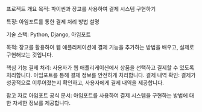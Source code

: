 프로젝트 개요
목적: 파이썬과 장고를 사용하여 결제 시스템 구현하기

특징: 아임포트를 통한 결제 처리 방법 설명

기술 스택: Python, Django, 아임포트

목적: 장고를 활용하여 웹 애플리케이션에 결제 기능을 추가하는 방법을 배우고, 실제로 구현해보는 것입니다.

핵심 기능
결제 처리: 사용자가 웹 애플리케이션에서 상품을 선택하고 결제할 수 있도록 처리합니다. 아임포트를 통해 결제 정보를 안전하게 처리합니다.
결제 내역 확인: 결제가 성공적으로 이루어졌는지 확인하고, 사용자에게 결제 내역을 제공합니다.

참고 자료
아임포트 공식 문서: 아임포트를 사용하여 결제 시스템을 구현하는 방법에 대한 자세한 정보를 제공합니다.
